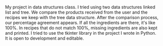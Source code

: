 My project in data structures class. I tried using two data structures linked list and tree. We compare the products received from the user and the recipes we keep with the tree data structure. 
After the comparison process, our percentage agreement appears. If all the ingredients are there, it's like 100%. In recipes that do not match 100%, missing ingredients are also kept and printed.
I tried to use the tkinter library in the project I wrote in Python. It is open to development and editable.
